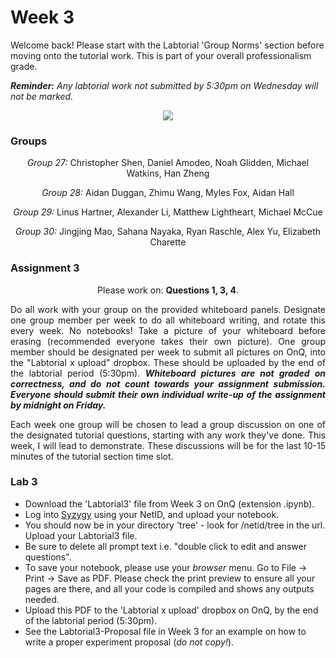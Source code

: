 # Week 3

Welcome back! Please start with the Labtorial 'Group Norms' section before moving onto the tutorial work. This is part of your overall professionalism grade.

<i><b>Reminder:</b> Any labtorial work not submitted by 5:30pm on Wednesday will not be marked.</i>

<p align="center"><img src="https://i.imgur.com/qyoP769.jpg"></p>

### Groups

<p align="center"><i>Group 27:</i> Christopher Shen, Daniel Amodeo, Noah Glidden, Michael Watkins, Han Zheng</p>
<p align="center"><i>Group 28:</i> Aidan Duggan, Zhimu Wang, Myles Fox, Aidan Hall</p>
<p align="center"><i>Group 29:</i> Linus Hartner, Alexander Li, Matthew Lightheart, Michael McCue</p>
<p align="center"><i>Group 30:</i> Jingjing Mao, Sahana Nayaka, Ryan Raschle, Alex Yu, Elizabeth Charette</p>

### Assignment 3

<p align="center">Please work on: <b>Questions 1, 3, 4</b>.</p>

<p align="justify">Do all work with your group on the provided whiteboard panels. Designate one group member per week to do all whiteboard writing, and rotate this every week. No notebooks! Take a picture of your whiteboard before erasing (recommended everyone takes their own picture). One group member should be designated per week to submit all pictures on OnQ, into the "Labtorial x upload" dropbox. These should be uploaded by the end of the labtorial period (5:30pm). <i><b>Whiteboard pictures are not graded on correctness, and do not count towards your assignment submission. Everyone should submit their own individual write-up of the assignment by midnight on Friday.</b></i></p>

<p align="justify">Each week one group will be chosen to lead a group discussion on one of the designated tutorial questions, starting with any work they've done. This week, I will lead to demonstrate. These discussions will be for the last 10-15 minutes of the tutorial section time slot.</p>

### Lab 3

* Download the 'Labtorial3' file from Week 3 on OnQ (extension .ipynb).
* Log into <a href="https://queensu.syzygy.ca/">Syzygy</a> using your NetID, and upload your notebook.
* You should now be in your directory 'tree' - look for /netid/tree in the url. Upload your Labtorial3 file.
* Be sure to delete all prompt text i.e. "double click to edit and answer questions".
* To save your notebook, please use your <i>browser</i> menu. Go to File -> Print -> Save as PDF. Please check the print preview to ensure all your pages are there, and all your code is compiled and shows any outputs needed.
* Upload this PDF to the 'Labtorial x upload' dropbox on OnQ, by the end of the labtorial period (5:30pm).
* See the Labtorial3-Proposal file in Week 3 for an example on how to write a proper experiment proposal (<i>do not copy!</i>).
